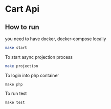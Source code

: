 # Cart Api

## How to run
you need to have docker, docker-compose locally
```bash
make start
```
To start async projection process

```bash
make projection
```

To login into php container

```
make php
```

To run test
```
make test
```